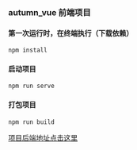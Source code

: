 ### autumn_vue  前端项目

#### 第一次运行时，在终端执行（下载依赖）
```
npm install
```

#### 启动项目
```
npm run serve
```

#### 打包项目
```
npm run build
```

[项目后端地址点击这里](https://gitee.com/mornd/autumn-boot)
